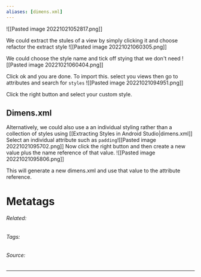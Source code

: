 ```yaml
---
aliases: [dimens.xml]
---
```

![[Pasted image 20221021052817.png]]

We could extract the stules of a view by simply clicking it and choose refactor the extract style
![[Pasted image 20221021060305.png]]

We could choose the style name and tick off stying that we don't need
![[Pasted image 20221021060404.png]]

Click ok and you are done. To import this. select you views then go to attributes and search for `styles`
![[Pasted image 20221021094951.png]]

Click the right button and select your custom style. 

## Dimens.xml

Alternatively, we could also use a an individual styling rather than a collection of styles using [[Extracting Styles in Android Studio|dimens.xml]]
Select an individual attribute such as `padding`![[Pasted image 20221021095702.png]]
Now click the right button and then create a new value plus the name reference of that value. 
![[Pasted image 20221021095806.png]]

This will generate a new dimens.xml and use that value to the attribute reference.












# Metatags
###### Related: 
###### Tags: 
###### Source: 

---